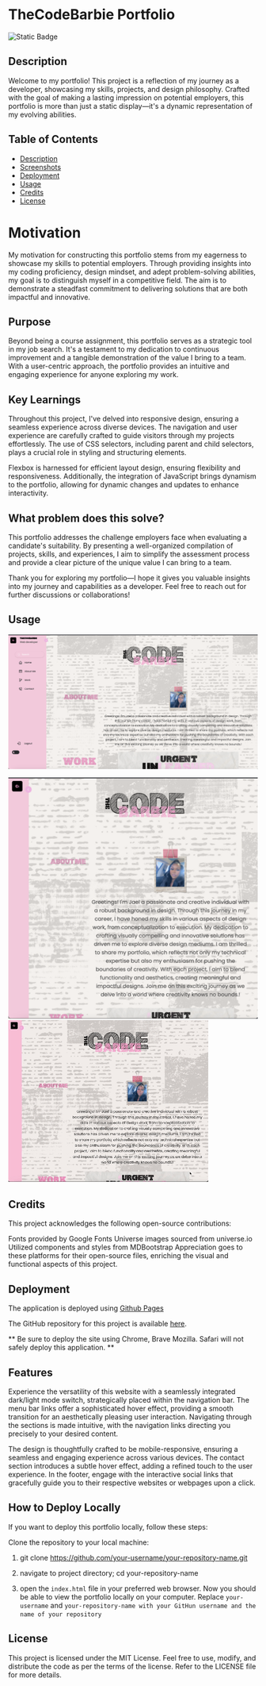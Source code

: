 # TheCodeBarbie Portfolio 
![Static Badge](https://img.shields.io/badge/theCODEbarbie-%23FBF6E9?style=for-the-badge&logo=Spotlight&labelColor=%23F79AD3)

## Description
Welcome to my portfolio! This project is a reflection of my journey as a developer, showcasing my skills, projects, and design philosophy. Crafted with the goal of making a lasting impression on potential employers, this portfolio is more than just a static display—it's a dynamic representation of my evolving abilities.

## Table of Contents

- [Description](#description)
- [Screenshots](#screenshots)
- [Deployment](#deployment)
- [Usage](#usage)
- [Credits](#credits)
- [License](#license)

# Motivation

My motivation for constructing this portfolio stems from my eagerness to showcase my skills to potential employers. Through providing insights into my coding proficiency, design mindset, and adept problem-solving abilities, my goal is to distinguish myself in a competitive field. The aim is to demonstrate a steadfast commitment to delivering solutions that are both impactful and innovative.

## Purpose

Beyond being a course assignment, this portfolio serves as a strategic tool in my job search. It's a testament to my dedication to continuous improvement and a tangible demonstration of the value I bring to a team. With a user-centric approach, the portfolio provides an intuitive and engaging experience for anyone exploring my work.

## Key Learnings

Throughout this project, I've delved into responsive design, ensuring a seamless experience across diverse devices. The navigation and user experience are carefully crafted to guide visitors through my projects effortlessly. The use of CSS selectors, including parent and child selectors, plays a crucial role in styling and structuring elements.

Flexbox is harnessed for efficient layout design, ensuring flexibility and responsiveness. Additionally, the integration of JavaScript brings dynamism to the portfolio, allowing for dynamic changes and updates to enhance interactivity.

## What problem does this solve?

This portfolio addresses the challenge employers face when evaluating a candidate's suitability. By presenting a well-organized compilation of projects, skills, and experiences, I aim to simplify the assessment process and provide a clear picture of the unique value I can bring to a team.

Thank you for exploring my portfolio—I hope it gives you valuable insights into my journey and capabilities as a developer. Feel free to reach out for further discussions or collaborations!

## Usage

![Alt text](./assets/images/portfolio-desktop.png)

![Alt text](./assets/images/portfolio-responsive.png)
![Alt text](./assets/images/port-gif.gif)

## Credits

This project acknowledges the following open-source contributions:

Fonts provided by Google Fonts
Universe images sourced from universe.io
Utilized components and styles from MDBootstrap
Appreciation goes to these platforms for their open-source files, enriching the visual and functional aspects of this project.

## Deployment

The application is deployed using [Github Pages](https://thecodebarbie.github.io/TCB-Portfolio/) 

The GitHub repository for this project is available [here](https://github.com/Thecodebarbie/TCB-Portfolio).

** Be sure to deploy the site using Chrome, Brave Mozilla. Safari will not safely deploy this application. **

## Features

Experience the versatility of this website with a seamlessly integrated dark/light mode switch, strategically placed within the navigation bar. The menu bar links offer a sophisticated hover effect, providing a smooth transition for an aesthetically pleasing user interaction. Navigating through the sections is made intuitive, with the navigation links directing you precisely to your desired content.

The design is thoughtfully crafted to be mobile-responsive, ensuring a seamless and engaging experience across various devices. The contact section introduces a subtle hover effect, adding a refined touch to the user experience. In the footer, engage with the interactive social links that gracefully guide you to their respective websites or webpages upon a click.

## How to Deploy Locally

If you want to deploy this portfolio locally, follow these steps:

Clone the repository to your local machine:

1. git clone https://github.com/your-username/your-repository-name.git

2. navigate to project directory; cd your-repository-name

3. open the `index.html` file in your preferred web browser. Now you should be able to view the portfolio locally on your computer. Replace `your-username` and `your-repository-name with your GitHun username and the name of your repository`

## License

This project is licensed under the MIT License. Feel free to use, modify, and distribute the code as per the terms of the license. Refer to the LICENSE file for more details.
